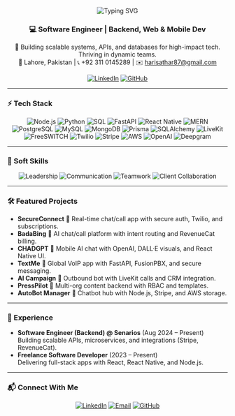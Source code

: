 <p align="center">
  <img src="https://readme-typing-svg.herokuapp.com?font=Fira+Code&size=32&color=3B82F6&center=true&vCenter=true&width=500&lines=👋+Hey,+I'm+Haris+Bin+Athar" alt="Typing SVG" />
</p>

<h3 align="center">💻 Software Engineer | Backend, Web & Mobile Dev</h3>
<p align="center">
  🚀 Building scalable systems, APIs, and databases for high-impact tech. Thriving in dynamic teams.<br>
  📍 Lahore, Pakistan | 📞 +92 311 0145289 | ✉️ <a href="mailto:harisathar87@gmail.com">harisathar87@gmail.com</a>
</p>

<p align="center">
  <a href="https://linkedin.com/in/haris-athar-5b0000242"><img src="https://img.shields.io/badge/LinkedIn-0077B5?style=for-the-badge&logo=linkedin&logoColor=white" alt="LinkedIn"></a>
  <a href="https://github.com/HarisAthar"><img src="https://img.shields.io/badge/GitHub-181717?style=for-the-badge&logo=github&logoColor=white" alt="GitHub"></a>
</p>

---

### ⚡ Tech Stack
<p align="center">
  <img src="https://img.shields.io/badge/Node.js-339933?style=flat-square&logo=node.js&logoColor=white" alt="Node.js">
  <img src="https://img.shields.io/badge/Python-3776AB?style=flat-square&logo=python&logoColor=white" alt="Python">
  <img src="https://img.shields.io/badge/SQL-4479A1?style=flat-square&logo=postgresql&logoColor=white" alt="SQL">
  <img src="https://img.shields.io/badge/FastAPI-009688?style=flat-square&logo=fastapi&logoColor=white" alt="FastAPI">
  <img src="https://img.shields.io/badge/React%20Native-61DAFB?style=flat-square&logo=react&logoColor=black" alt="React Native">
  <img src="https://img.shields.io/badge/MERN-000000?style=flat-square&logo=mongodb&logoColor=white" alt="MERN">
  <img src="https://img.shields.io/badge/PostgreSQL-316192?style=flat-square&logo=postgresql&logoColor=white" alt="PostgreSQL">
  <img src="https://img.shields.io/badge/MySQL-4479A1?style=flat-square&logo=mysql&logoColor=white" alt="MySQL">
  <img src="https://img.shields.io/badge/MongoDB-47A248?style=flat-square&logo=mongodb&logoColor=white" alt="MongoDB">
  <img src="https://img.shields.io/badge/Prisma-2D3748?style=flat-square&logo=prisma&logoColor=white" alt="Prisma">
  <img src="https://img.shields.io/badge/SQLAlchemy-000000?style=flat-square&logo=python&logoColor=white" alt="SQLAlchemy">
  <img src="https://img.shields.io/badge/LiveKit-4A90E2?style=flat-square&logo=webrtc&logoColor=white" alt="LiveKit">
  <img src="https://img.shields.io/badge/FreeSWITCH-000000?style=flat-square&logo=voip&logoColor=white" alt="FreeSWITCH">
  <img src="https://img.shields.io/badge/Twilio-F22F46?style=flat-square&logo=twilio&logoColor=white" alt="Twilio">
  <img src="https://img.shields.io/badge/Stripe-008CDD?style=flat-square&logo=stripe&logoColor=white" alt="Stripe">
  <img src="https://img.shields.io/badge/AWS-232F3E?style=flat-square&logo=amazon-aws&logoColor=white" alt="AWS">
  <img src="https://img.shields.io/badge/OpenAI-412991?style=flat-square&logo=openai&logoColor=white" alt="OpenAI">
  <img src="https://img.shields.io/badge/Deepgram-000000?style=flat-square&logo=deepgram&logoColor=white" alt="Deepgram">
</p>

---

### 🧠 Soft Skills
<p align="center">
  <img src="https://img.shields.io/badge/Leadership-34D399?style=flat-square&logo=leadership&logoColor=white" alt="Leadership">
  <img src="https://img.shields.io/badge/Communication-34D399?style=flat-square&logo=communication&logoColor=white" alt="Communication">
  <img src="https://img.shields.io/badge/Teamwork-34D399?style=flat-square&logo=teamwork&logoColor=white" alt="Teamwork">
  <img src="https://img.shields.io/badge/Client%20Collaboration-34D399?style=flat-square&logo=client&logoColor=white" alt="Client Collaboration">
</p>

---

### 🛠 Featured Projects
- **SecureConnect** 🔹 Real-time chat/call app with secure auth, Twilio, and subscriptions.
- **BadaBing** 🔹 AI chat/call platform with intent routing and RevenueCat billing.
- **CHADGPT** 🔹 Mobile AI chat with OpenAI, DALL·E visuals, and React Native UI.
- **TextMe** 🔹 Global VoIP app with FastAPI, FusionPBX, and secure messaging.
- **AI Campaign** 🔹 Outbound bot with LiveKit calls and CRM integration.
- **PressPilot** 🔹 Multi-org content backend with RBAC and templates.
- **AutoBot Manager** 🔹 Chatbot hub with Node.js, Stripe, and AWS storage.

---

### 💼 Experience
- **Software Engineer (Backend) @ Senarios** (Aug 2024 – Present)  
  Building scalable APIs, microservices, and integrations (Stripe, RevenueCat).
- **Freelance Software Developer** (2023 – Present)  
  Delivering full-stack apps with React, React Native, and Node.js.

---

### 📬 Connect With Me
<p align="center">
  <a href="https://linkedin.com/in/haris-athar-5b0000242"><img src="https://img.shields.io/badge/LinkedIn-0077B5?style=for-the-badge&logo=linkedin&logoColor=white" alt="LinkedIn"></a>
  <a href="mailto:harisathar87@gmail.com"><img src="https://img.shields.io/badge/Email-D14836?style=for-the-badge&logo=gmail&logoColor=white" alt="Email"></a>
  <a href="https://github.com/HarisAthar"><img src="https://img.shields.io/badge/GitHub-181717?style=for-the-badge&logo=github&logoColor=white" alt="GitHub"></a>
</p>
